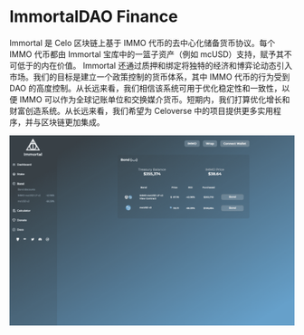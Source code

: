 # ImmortalDAO Finance

Immortal 是 Celo 区块链上基于 IMMO 代币的去中心化储备货币协议。每个 IMMO 代币都由 Immortal 宝库中的一篮子资产（例如 mcUSD）支持，赋予其不可低于的内在价值。 Immortal 还通过质押和绑定将独特的经济和博弈论动态引入市场。我们的目标是建立一个政策控制的货币体系，其中 IMMO 代币的行为受到 DAO 的高度控制。从长远来看，我们相信该系统可用于优化稳定性和一致性，以便 IMMO 可以作为全球记账单位和交换媒介货币。短期内，我们打算优化增长和财富创造系统。从长远来看，我们希望为 Celoverse 中的项目提供更多实用程序，并与区块链更加集成。

![immortaldaofinance-dapp-defi-celo-image2_5fb1db25e23a42e07228390c1cefa838](immortaldaofinance-dapp-defi-celo-image2_5fb1db25e23a42e07228390c1cefa838.png)

